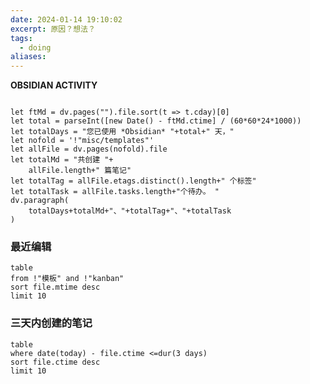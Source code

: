 ```yaml
---
date: 2024-01-14 19:10:02
excerpt: 原因？想法？
tags:
  - doing
aliases:
---
```

**OBSIDIAN ACTIVITY**
```dataviewjs

let ftMd = dv.pages("").file.sort(t => t.cday)[0]
let total = parseInt([new Date() - ftMd.ctime] / (60*60*24*1000))
let totalDays = "您已使用 *Obsidian* "+total+" 天，"
let nofold = '!"misc/templates"'
let allFile = dv.pages(nofold).file
let totalMd = "共创建 "+
	allFile.length+" 篇笔记"
let totalTag = allFile.etags.distinct().length+" 个标签"
let totalTask = allFile.tasks.length+"个待办。 "
dv.paragraph(
	totalDays+totalMd+"、"+totalTag+"、"+totalTask
)

```




### 最近编辑
```dataview
table 
from !"模板" and !"kanban"
sort file.mtime desc
limit 10
```
</div>

<div>

### 三天内创建的笔记
```dataview
table 
where date(today) - file.ctime <=dur(3 days)
sort file.ctime desc
limit 10
```
